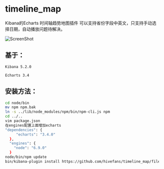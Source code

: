 # timeline_map
Kibana的Echarts 时间轴趋势地图插件
可以支持省份字段中英文，只支持手动选择日期，自动播放问题待解决。

![ScreenShot](https://raw.github.com/hivefans/timeline_map/master/timeline-map.png)
## 基于：
    
    Kibana 5.2.0

    Echarts 3.4

## 安装方法：
``` bash
cd node/bin
mv npm npm.bak
ln -s ../lib/node_modules/npm/bin/npm-cli.js npm
cd ../..
vim package.json
在engines配置上面增加echarts
"dependencies": {
     "echarts": "3.4.0"
  },
  "engines": {
    "node": "6.9.0"
  }
node/bin/npm update
bin/kibana-plugin install https://github.com/hivefans/timeline_map/files/1030552/timeline_map.1.0.1.zip
```
